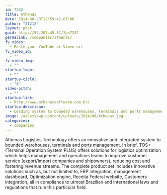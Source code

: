 ```yaml
---
id: 7282
title: Athenas
date: 2014-06-20T12:59:42-03:00
author: "21212"
layout: post
guid: http://54.207.45.81/?p=7282
permalink: /companies/athenas/
fv_video:
  - Paste your YouTube or Vimeo url
fv_video_id:
  - ""
fv_video_img:
  - ""
startup-logo:
  - ""
startup-ciclo:
  - "4"
video-pitch:
  - ""
startup-link:
  - http://www.athenassoftware.com.br/
startup-descricao:
  - Leading system to bounded warehouses, terminals and ports management.
image: /assets/wp-content/uploads/2014/06/Athenas.jpg
categories:
  - companies
---
```

Athenas Logistics Technology offers an innovative and integrated system to bounded warehouses, terminals and ports management. In brief, TOS+ (Terminal Operation System PLUS) offers solutions for logistics optimization which helps management and operations teams to improve customer service (export/import companies and shipowners), reducing cost and fostering revenue streams. The complete product set includes innovative solutions such as, but not limited to, ERP integration, management dashboard, Optimization engine, Receita Federal website, Customers integration, all in compliance to utmost Brazilian and international laws and regulations that rule this particular field.